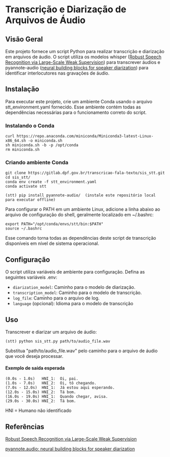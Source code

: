 # Transcrição e Diarização de Arquivos de Áudio

## Visão Geral
Este projeto fornece um script Python para realizar transcrição e diarização em arquivos de áudio. O script utiliza os modelos whisper ([Robust Speech Recognition via Large-Scale Weak Supervision](https://github.com/openai/whisper)) para transcrever áudios e  pyannote-audio ([neural building blocks for speaker diarization](https://github.com/pyannote/pyannote-audio)) para identificar interlocutores nas gravações de áudio.

## Instalação
Para executar este projeto, crie um ambiente Conda usando o arquivo stt_environment.yaml fornecido. Esse ambiente contém todas as dependências necessárias para o funcionamento correto do script.

### Instalando o Conda

```
curl https://repo.anaconda.com/miniconda/Miniconda3-latest-Linux-x86_64.sh -o miniconda.sh 
sh miniconda.sh -b -p /opt/conda 
rm miniconda.sh 
```

### Criando ambiente Conda
```
git clone https://gitlab.dpf.gov.br/transcricao-fala-texto/sis_stt.git
cd sis_stt/
conda env create -f stt_environment.yaml
conda activate stt

(stt) pip install pyannote-audio/  (instale este repositório local para executar offline)
```

Para configurar o PATH em um ambiente Linux, adicione a linha abaixo ao arquivo de configuração do shell, geralmente localizado em ~/.bashrc:

```
export PATH="/opt/conda/envs/stt/bin:$PATH"
source ~/.bashrc

```
Esse comando torna todas as dependências deste script de transcrição disponíveis em nível de sistema operacional. 

## Configuração
O script utiliza variáveis de ambiente para configuração. Defina as seguintes variáveis .env:

- `diarization_model`: Caminho para o modelo de diarização.
- `transcription_model`: Caminho para o modelo de transcrição.
- `log_file`: Caminho para o arquivo de log.
- `language` (opcional): Idioma para o modelo de transcrição


## Uso
Transcrever e diarizar um arquivo de áudio:
```
(stt) python sis_stt.py path/to/audio_file.wav
```
Substitua "path/to/audio_file.wav" pelo caminho para o arquivo de áudio que você deseja processar.

#### Exemplo de saída esperada
```
(0.0s - 1.0s)   HNI_1:  Oi, pai.
(1.0s - 7.0s)   HNI_2:  Oi, tô chegando.
(7.0s - 12.0s)  HNI_1:  Já estou aqui esperando.
(12.0s - 15.0s) HNI_2:  Tá bom.
(16.0s - 19.0s) HNI_1:  Quando chegar, avisa.
(29.0s - 30.0s) HNI_2:  Tá bom.
```
HNI = Humano não identificado 

## Referências 

[Robust Speech Recognition via Large-Scale Weak Supervision](https://github.com/openai/whisper)

[pyannote.audio: neural building blocks for speaker diarization](https://github.com/pyannote/pyannote-audio)